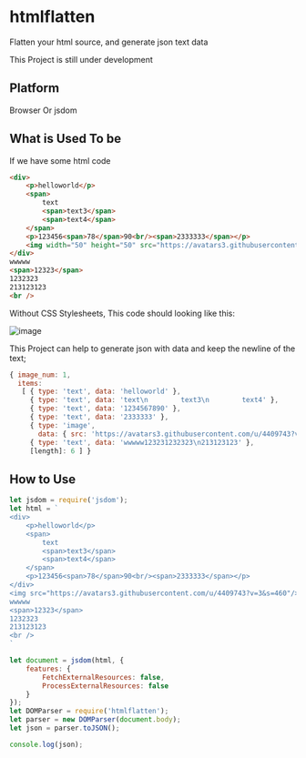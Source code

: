 # htmlflatten
Flatten your html source, and generate json text data

This Project is still under development

## Platform
Browser Or jsdom

## What is Used To be
If we have some html code
```html
<div>
    <p>helloworld</p>
    <span>
        text
        <span>text3</span>
        <span>text4</span>
    </span>
    <p>123456<span>78</span>90<br/><span>2333333</span></p>
    <img width="50" height="50" src="https://avatars3.githubusercontent.com/u/4409743?v=3&s=460"/>
</div>
wwwww
<span>12323</span>
1232323
213123123
<br />
```
Without CSS Stylesheets, This code should looking like this:

![image](https://cloud.githubusercontent.com/assets/4409743/24209325/e1985ab4-0f60-11e7-9b24-e2297e3c01a9.png)

This Project can help to generate json with data and keep the newline of the text;

```javascript
{ image_num: 1,
  items:
   [ { type: 'text', data: 'helloworld' },
     { type: 'text', data: 'text\n        text3\n        text4' },
     { type: 'text', data: '1234567890' },
     { type: 'text', data: '2333333' },
     { type: 'image',
       data: { src: 'https://avatars3.githubusercontent.com/u/4409743?v=3&s=460' } },
     { type: 'text', data: 'wwwww123231232323\n213123123' },
     [length]: 6 ] }
```


## How to Use


```javascript
let jsdom = require('jsdom');
let html = `
<div>
    <p>helloworld</p>
    <span>
        text
        <span>text3</span>
        <span>text4</span>
    </span>
    <p>123456<span>78</span>90<br/><span>2333333</span></p>
</div>
<img src="https://avatars3.githubusercontent.com/u/4409743?v=3&s=460"/>
wwwww
<span>12323</span>
1232323
213123123
<br />
`

let document = jsdom(html, {
    features: {
        FetchExternalResources: false,
        ProcessExternalResources: false
    }
});
let DOMParser = require('htmlflatten');
let parser = new DOMParser(document.body);
let json = parser.toJSON();

console.log(json);
```